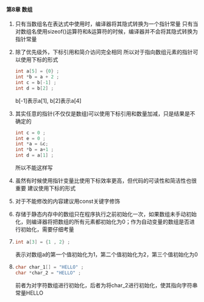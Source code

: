 #### 第8章 数组


1. 只有当数组名在表达式中使用时，编译器将其隐式转换为一个指针常量
   只有当对数组名使用sizeof()运算符和&运算符的时候，编译器并不会将其隐式转换为指针常量
2. 除了优先级外，下标引用和简介访问完全相同
   所以对于指向数组元素的指针可以使用下标的形式

   ```c
   int a[5] = {0} ;
   int *b = a + 2 ; 
   int c = b[-1] ;
   int d = b[2] ; 
   ```

    b[-1]表示a[1], b[2]表示a[4]

3. 其实任意的指针(不仅仅是数组)可以使用下标引用和数量加减，只是结果是不确定的
   ```c
   int c = 0 ;
   int e = 0 ;
   int *a = &c;
   int *b = a+1 ; 
   int d = a[1] ;
   ```

    所以不能这样写

4. 虽然有时候使用指针变量比使用下标效率更高，但代码的可读性和简洁性也很重要
   建议使用下标的形式
5. 对于不能修改的内容建议用const关键字修饰
6. 存储于静态内存中的数组只在程序执行之前初始化一次，如果数组未手动初始化，则编译器将把数组的所有元素都初始化为0；作为自动变量的数组是否进行初始化，需要仔细考量
7. ```c
   int a[3] = {1 , 2} ;
   ```

   表示对数组a的第一个值初始化为1，第二个值初始化为2，第三个值初始化为0
8. ```c
   char char_1[] = "HELLO" ;
   char *char_2 = "HELLO" ;
   ```

   前者为对字符数组进行初始化，后者为将char_2进行初始化，使其指向字符串常量HELLO
